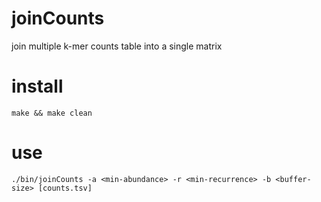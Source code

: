# joinCounts
join multiple k-mer counts table into a single matrix


# install
`make && make clean`

# use
`./bin/joinCounts -a <min-abundance> -r <min-recurrence> -b <buffer-size> [counts.tsv]`

